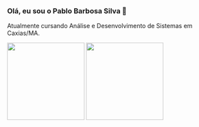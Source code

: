 ### Olá, eu sou o Pablo Barbosa Silva 🖖
Atualmente cursando Análise e Desenvolvimento de Sistemas em Caxias/MA.

<div>
  <img height="180em" src="https://github-readme-stats.vercel.app/api?username=PabloPBS&show_icons=true&theme=radical&include_all_commits=true&count_private=true"/>
  <img height="180em" src="https://github-readme-stats.vercel.app/api/top-langs/?username=PabloPBS&layout=compact&theme=radical"/>
</div>
